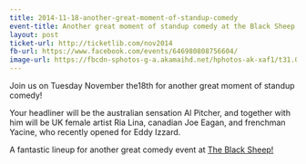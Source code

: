 ```yaml
---
title: 2014-11-18-another-great-moment-of-standup-comedy
event-title: Another great moment of standup comedy at the Black Sheep!
layout: post
ticket-url: http://ticketlib.com/nov2014
fb-url: https://www.facebook.com/events/646980808756604/
image-url: https://fbcdn-sphotos-g-a.akamaihd.net/hphotos-ak-xaf1/t31.0-8/s960x960/10662148_10152751452862208_1940853221679745726_o.jpg
---
```

Join us on Tuesday November the18th for another great moment of standup comedy!

Your headliner will be the australian sensation Al Pitcher, and together with him will be UK female artist Ria Lina, canadian Joe Eagan, and frenchman Yacine, who recently opened for Eddy Izzard.

A fantastic lineup for another great comedy event at [The Black Sheep!](https://www.facebook.com/TheBlackSheepBrussels/)
